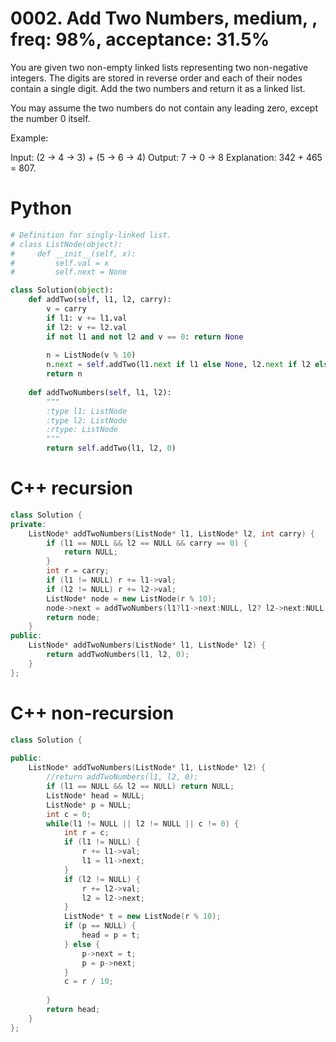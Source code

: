 # 0002. Add Two Numbers, medium, , freq: 98%, acceptance: 31.5%
You are given two non-empty linked lists representing two non-negative integers. The digits are stored in reverse order and each of their nodes contain a single digit. Add the two numbers and return it as a linked list.

You may assume the two numbers do not contain any leading zero, except the number 0 itself.

Example:

Input: (2 -> 4 -> 3) + (5 -> 6 -> 4)
Output: 7 -> 0 -> 8
Explanation: 342 + 465 = 807.

# Python
```python
# Definition for singly-linked list.
# class ListNode(object):
#     def __init__(self, x):
#         self.val = x
#         self.next = None

class Solution(object):
    def addTwo(self, l1, l2, carry):        
        v = carry
        if l1: v += l1.val
        if l2: v += l2.val
        if not l1 and not l2 and v == 0: return None
        
        n = ListNode(v % 10)
        n.next = self.addTwo(l1.next if l1 else None, l2.next if l2 else None, v/10)
        return n
        
    def addTwoNumbers(self, l1, l2):
        """
        :type l1: ListNode
        :type l2: ListNode
        :rtype: ListNode
        """
        return self.addTwo(l1, l2, 0)
```
# C++ recursion
```C++
class Solution {
private:
    ListNode* addTwoNumbers(ListNode* l1, ListNode* l2, int carry) {
        if (l1 == NULL && l2 == NULL && carry == 0) {
            return NULL;
        }
        int r = carry;
        if (l1 != NULL) r += l1->val;
        if (l2 != NULL) r += l2->val;
        ListNode* node = new ListNode(r % 10);
        node->next = addTwoNumbers(l1?l1->next:NULL, l2? l2->next:NULL, r / 10);
        return node;
    }
public:
    ListNode* addTwoNumbers(ListNode* l1, ListNode* l2) {
        return addTwoNumbers(l1, l2, 0);
    }
};
```
# C++ non-recursion
```c++
class Solution {
    
public:
    ListNode* addTwoNumbers(ListNode* l1, ListNode* l2) {
        //return addTwoNumbers(l1, l2, 0);
        if (l1 == NULL && l2 == NULL) return NULL;
        ListNode* head = NULL;
        ListNode* p = NULL;
        int c = 0;
        while(l1 != NULL || l2 != NULL || c != 0) {
            int r = c;
            if (l1 != NULL) {
                r += l1->val;
                l1 = l1->next;
            }
            if (l2 != NULL) {
                r += l2->val;
                l2 = l2->next;
            }
            ListNode* t = new ListNode(r % 10);
            if (p == NULL) {
                head = p = t;
            } else {
                p->next = t;
                p = p->next;
            }
            c = r / 10;
            
        }
        return head;
    }
};
```
